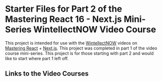 # Starter Files for Part 2 of the Mastering React 16 - Next.js Mini-Series WintellectNOW Video Course

This project is intended for use with the [WintellectNOW](https://www.wintellectnow.com/) videos on [Mastering React](https://reactjs.org/) + [Next.js](https://nextjs.org). This project was completed in part 1 of the video course mini-series. This project is for those starting with part 2 and would like to start where part 1 left off.

## Links to the Video Courses
